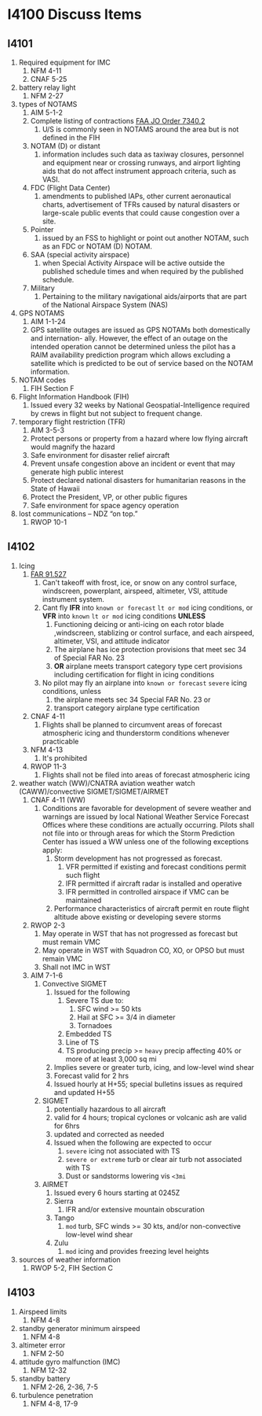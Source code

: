 # I4100 Discuss Items

## I4101

1. Required equipment for IMC
    1. NFM 4-11
    1. CNAF 5-25
1. battery relay light
    1. NFM 2-27
1. types of NOTAMS
    1. AIM 5-1-2
    1. Complete listing of contractions [FAA JO Order 7340.2](https://www.faa.gov/documentLibrary/media/Order/7340.2H_Bsc_dtd_3-29-18.pdf)
        1. U/S is commonly seen in NOTAMS around the area but is not defined in the FIH
    1. NOTAM (D) or distant
        1. information includes such data as taxiway closures, personnel and equipment near or crossing runways, and airport lighting aids that do not affect instrument approach criteria, such as VASI.
    1. FDC (Flight Data Center)
        1. amendments to published IAPs, other current aeronautical charts, advertisement of TFRs caused by natural disasters or large-scale public events that could cause congestion over a site.
    1. Pointer
        1. issued by an FSS to highlight or point out another NOTAM, such as an FDC or NOTAM (D) NOTAM.
    1. SAA (special activity airspace)
        1. when Special Activity Airspace will be active outside the published schedule times and when required by the published schedule.
    1. Military
        1. Pertaining to the military navigational aids/airports that are part of the National Airspace System (NAS)
1. GPS NOTAMS
    1. AIM 1-1-24
    1. GPS satellite outages are issued as GPS NOTAMs both domestically and internation- ally. However, the effect of an outage on the intended operation cannot be determined unless the pilot has a RAIM availability prediction program which allows excluding a satellite which is predicted to be out of service based on the NOTAM information.
1. NOTAM codes
    1. FIH Section F
1. Flight Information Handbook (FIH)
    1. Issued every 32 weeks by National Geospatial-Intelligence required by crews in flight but not subject to frequent change.
1. temporary flight restriction (TFR)
    1. AIM 3-5-3
    1. Protect persons or property from a hazard where low flying aircraft would magnify the hazard
    1. Safe environment for disaster relief aircraft
    1. Prevent unsafe congestion above an incident or event that may generate high public interest
    1. Protect declared national disasters for humanitarian reasons in the State of Hawaii
    1. Protect the President, VP, or other public figures
    1. Safe environment for space agency operation
1. lost communications – NDZ “on top.”
    1. RWOP 10-1

## I4102

1. Icing
    1. [FAR 91.527](https://www.ecfr.gov/cgi-bin/text-idx?c=ecfr&sid=3efaad1b0a259d4e48f1150a34d1aa77&rgn=div5&view=text&node=14:2.0.1.3.10&idno=14#se14.2.91_1527)
        1. Can't takeoff with frost, ice, or snow on any control surface, windscreen, powerplant, airspeed, altimeter, VSI, attitude instrument system.
        1. Cant fly **IFR** into `known or forecast` `lt or mod` icing conditions, or **VFR** into `known` `lt or mod` icing conditions **UNLESS**
            1. Functioning deicing or anti-icing on each rotor blade ,windscreen, stablizing or control surface, and each airspeed, altimeter, VSI, and attitude indicator
            1. The airplane has ice protection provisions that meet sec 34 of Special FAR No. 23
            1. **OR** airplane meets transport category type cert provisions including certification for flight in icing conditions
        1. No pilot may fly an airplane into `known or forecast` `severe` icing conditions, unless
            1. the airplane meets sec 34 Special FAR No. 23 or
            1. transport category airplane type certification
    1. CNAF 4-11
        1. Flights shall be planned to circumvent areas of forecast atmospheric icing and thunderstorm conditions whenever practicable
    1. NFM 4-13
        1. It's prohibited
    1. RWOP 11-3
        1. Flights shall not be filed into areas of forecast atmospheric icing
1. weather watch (WW)/CNATRA aviation weather watch (CAWW)/convective SIGMET/SIGMET/AIRMET
    1. CNAF 4-11 (WW)
        1. Conditions are favorable for development of severe weather and warnings are issued by local National Weather Service Forecast Offices where these conditions are actually occurring. Pilots shall not file into or through areas for which the Storm Prediction Center has issued a WW unless one of the following exceptions apply:
            1. Storm development has not progressed as forecast.
                1. VFR permitted if existing and forecast conditions permit such flight
                1. IFR permitted if aircraft radar is installed and operative
                1. IFR permitted in controlled airspace if VMC can be maintained
            1. Performance characteristics of aircraft permit en route flight altitude above existing or developing severe storms
    1. RWOP 2-3
        1. May operate in WST that has not progressed as forecast but must remain VMC
        1. May operate in WST with Squadron CO, XO, or OPSO but must remain VMC
        1. Shall not IMC in WST
    1. AIM 7-1-6
        1. Convective SIGMET
            1. Issued for the following
                1. Severe TS due to:
                    1. SFC wind >= 50 kts
                    1. Hail at SFC >= 3/4 in diameter
                    1. Tornadoes
                1. Embedded TS
                1. Line of TS
                1. TS producing precip >= `heavy` precip affecting 40% or more of at least 3,000 sq mi
            1. Implies severe or greater turb, icing, and low-level wind shear
            1. Forecast valid for 2 hrs
            1. Issued hourly at H+55; special bulletins issues as required and updated H+55
        1. SIGMET
            1. potentially hazardous to all aircraft
            1. valid for 4 hours; tropical cyclones or volcanic ash are valid for 6hrs
            1. updated and corrected as needed
            1. Issued when the following are expected to occur
                1. `severe` icing not associated with TS
                1. `severe or extreme` turb or clear air turb not associated with TS
                1. Dust or sandstorms lowering vis `<3mi`
        1. AIRMET
            1. Issued every 6 hours starting at 0245Z
            1. Sierra
                1. IFR and/or extensive mountain obscuration
            1. Tango
                1. `mod` turb, SFC winds >= 30 kts, and/or non-convective low-level wind shear
            1. Zulu
                1. `mod` icing and provides freezing level heights
1. sources of weather information
    1. RWOP 5-2, FIH Section C

## I4103

1. Airspeed limits
    1. NFM 4-8
1. standby generator minimum airspeed
    1. NFM 4-8
1. altimeter error
    1. NFM 2-50
1. attitude gyro malfunction (IMC)
    1. NFM 12-32
1. standby battery
    1. NFM 2-26, 2-36, 7-5
1. turbulence penetration
    1. NFM 4-8, 17-9
